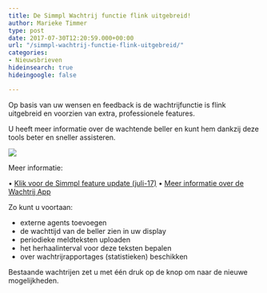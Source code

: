 ```yaml
---
title: De Simmpl Wachtrij functie flink uitgebreid!
author: Marieke Timmer
type: post
date: 2017-07-30T12:20:59.000+00:00
url: "/simmpl-wachtrij-functie-flink-uitgebreid/"
categories:
- Nieuwsbrieven
hideinsearch: true
hideingoogle: false

---
```

Op basis van uw wensen en feedback is de wachtrijfunctie is flink uitgebreid en voorzien van extra, professionele features.

U heeft meer informatie over de wachtende beller en kunt hem dankzij deze tools beter en sneller assisteren.

<!--more-->

<img src="https://res.cloudinary.com/callvoip/image/upload/v1556647042/queue_app_schaduw.png" class="alignright size-full" />

Meer informatie:

&bull; <a href="https://www.simmpl.nl/downloads/Simmpl_feature-update_juli.pdf" target="_blank"><u>Klik voor de Simmpl feature update (juli-17)</u></a>
&bull; <a href="https://www.simmpl.nl/downloads/Simmpl_handleiding_wachtrij.pdf" target="_blank"><u>Meer informatie over de Wachtrij App</u></a>


Zo kunt u voortaan:

* externe agents toevoegen
* de wachttijd van de beller zien in uw display
* periodieke meldteksten uploaden
* het herhaalinterval voor deze teksten bepalen
* over wachtrijrapportages (statistieken) beschikken

Bestaande wachtrijen zet u met één druk op de knop om naar de nieuwe mogelijkheden.